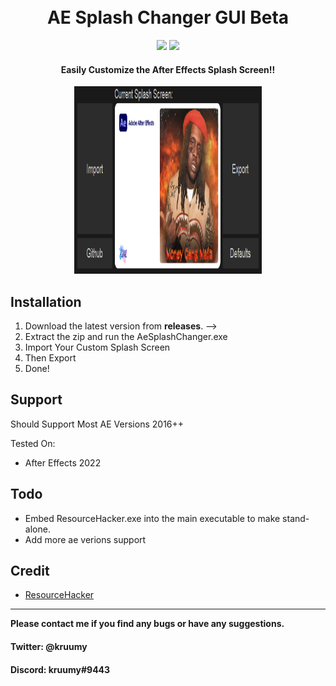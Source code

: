 <h1 align="center">
  <br>
  AE Splash Changer GUI Beta
  <br>
</h1>

<div align="center">
  <a href="https://github.com/kruumy/AE-Splash-Changer-GUI/releases"><img src="https://img.shields.io/github/v/release/kruumy/AE-Splash-Changer-GUI?label=Latest%20version&style=flat-square"></a>
  <a href="https://paypal.me/JPauls281"><img src="https://img.shields.io/badge/Donate-Paypal-orange?style=flat-square"></a>
</div>

<h4 align="center">Easily Customize the After Effects Splash Screen!</a>!</h4>
<div align="center">
  <a href="https://github.com/kruumy/AE-Splash-Changer-GUI/blob/main/preview.png">
    <img src="preview.png" alt="Preivew" width="300" height="300">
  </a>
</div>

## Installation

1. Download the latest version from **releases**. -->
2. Extract the zip and run the AeSplashChanger.exe
3. Import Your Custom Splash Screen
4. Then Export
5. Done!

## Support

Should Support Most AE Versions 2016++

Tested On:
* After Effects 2022

## Todo

* Embed ResourceHacker.exe into the main executable to make stand-alone.
* Add more ae verions support

## Credit

- [ResourceHacker](http://angusj.com/resourcehacker/)


---

**Please contact me if you find any bugs or have any suggestions.**
#### Twitter: @kruumy
#### Discord: kruumy#9443


